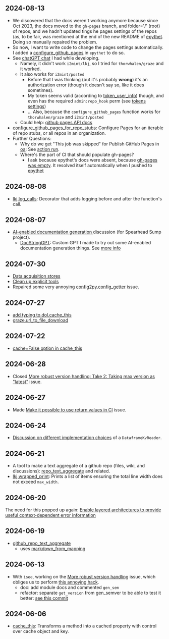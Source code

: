 ## 2024-08-13

* We discovered that the docs weren't working anymore because since Oct 2023, the docs moved to the `gh-pages` branch, and folder='/' (root) of repos,
and we hadn't updated tings he pages settings of the repos
(as, to be fair, was mentioned at the end of the new README of [epythet](https://github.com/i2mint/epythet).
Doing so manually repaired the problem.
* So now, I want to write code to change the pages settings automatically.
I added a [configure_github_pages](https://github.com/i2mint/epythet/blob/5bfecc4def08f8bb7ab4739b0619a708648d28b3/epythet/tools/published_docs.py#L125) in `epythet` to do so.
* See [chatGPT chat](https://chatgpt.com/share/b1eba162-f513-4f64-81f1-c90e72efe553) I had while developing.
  * Namely, it didn't work `i2mint/lkj`, so I tried for `thorwhalen/graze` and it worked.
  * It also works for `i2mint/posted`
    * Before that I was thinking (but it's probably **wrong**) it's an authorization error (though it doesn't say so, like it does sometimes).
    * My token seems valid (according to [token_user_info](https://github.com/i2mint/epythet/blob/5bfecc4def08f8bb7ab4739b0619a708648d28b3/epythet/tools/published_docs.py#L85)) though, and even has the required `admin:repo_hook` perm (see [tokens settings](https://github.com/settings/tokens))
     * ... Also, because the `configure_github_pages` function works for `thorwhalen/graze` and `i2mint/posted`
  * Could help: [github pages API docs](https://docs.github.com/en/rest/pages/pages?apiVersion=2022-11-28#update-information-about-a-apiname-pages-site)
* [configure_github_pages_for_repo_stubs](https://github.com/i2mint/epythet/blob/ac56909a1ffe78fa7041ce01381f0cfdfcffb432/epythet/tools/published_docs.py#L176): Configure Pages for an iterable of repo stubs, or all repos in an organization.
* Further Questions:
  * Why do we get "This job was skipped" for Publish GitHub Pages in [oa](https://github.com/thorwhalen/oa): See [action run](https://github.com/thorwhalen/oa/actions/runs/10367803495).
  * Where's the part of CI that should populate gh-pages?
    * I ask because epythet's docs were absent, because [gh-pages was empty](https://github.com/i2mint/epythet/tree/6461d8d2ced02f3d276fe016cb524c25d4ffb889). It resolved itself automatically when I pushed to [epythet](https://github.com/i2mint/epythet/tree/gh-pages)
 

## 2024-08-08

* [lkj.log_calls](https://github.com/i2mint/lkj/blob/60f1c4b69b2be83996b2e8758cb557c5107051e1/lkj/loggers.py#L128): Decorator that adds logging before and after the function's call.

## 2024-08-07

* [AI-enabled documentation generation ](https://github.com/i2mint/spearhead_sump/discussions/3) discussion (for Spearhead Sump project).
  * [DocStringGPT](https://chatgpt.com/g/g-pWto6xvCb-docstringgpt): Custom GPT I made to try out some AI-enabled documentation generation things. See [more info](https://github.com/i2mint/spearhead_sump/discussions/3#discussioncomment-10265194)

## 2024-07-30

* [Data acquisition stores](https://github.com/thorwhalen/graze/discussions/5#discussioncomment-10189819)
* [Clean up explicit tools](https://github.com/i2mint/dol/discussions/46#discussioncomment-10189828)
* Repaired some very annoying [config2py.config_getter](https://github.com/i2mint/config2py/issues/10#issuecomment-2258592376) issue.

## 2024-07-27

* [add typing to dol.cache_this](https://github.com/i2mint/dol/blob/b6b2b3d0c7f3a23051356d4d5bbe75790820d295/dol/tools.py#L21)
* [graze.url_to_file_download](https://github.com/thorwhalen/graze/blob/cc645112381a6932e6194170ccc32bfa2e130e26/graze/base.py#L245-L246)

## 2024-07-22

* [cache=False option in cache_this](https://github.com/i2mint/dol/blob/022d8a483c86cc0e2fb667351ad6551db9e9b56d/dol/tools.py#L286-L287)

## 2024-06-28

* Closed [More robust version handling: Take 2: Taking max version as "latest"](https://github.com/i2mint/isee/issues/29) issue.

## 2024-06-27

* Made [Make it possible to use return values in CI](https://github.com/i2mint/isee/issues/28) issue.

## 2024-06-24

* [Discussion on different implementation choices](https://github.com/i2mint/tabled/discussions/7#discussioncomment-9859012) of a `DataframeKvReader`.

## 2024-06-21

* A tool to make a text aggregate of a github repo (files, wiki, and discussions):
[repo_text_aggregate](https://github.com/thorwhalen/hubcap/blob/f78d41beb21983670d6601c8cd561f2a756772b7/hubcap/repo_slurp.py#L433) and related.
* [lkj.wrapped_print](https://github.com/i2mint/lkj/blob/f36a940ef859fbee89fd823d7f8c5997398d4b44/lkj/loggers.py#L3): Prints a list of items ensuring the total line width does not exceed `max_width`.
## 2024-06-20

The need for this popped up again: 
[Enable layered architectures to provide useful context-dependent error information](https://github.com/i2mint/i2/issues/45)

## 2024-06-19

* [github_repo_text_aggregate](https://github.com/thorwhalen/hubcap/blob/e00e56f709ee9d8a17d3fd4d4db4fc02943cddcf/hubcap/repo_slurp.py#L142)
  * uses [markdown_from_mapping](https://github.com/thorwhalen/hubcap/blob/e00e56f709ee9d8a17d3fd4d4db4fc02943cddcf/hubcap/repo_slurp.py#L91)

## 2024-06-13

* With `isee`, working on the [More robust version handling](https://github.com/i2mint/isee/issues/11) issue, which obliges us to perform [this annoying hack](https://github.com/i2mint/isee?tab=readme-ov-file#vesion-tag-misalignment).
   * doc: add module docs and commented `gen_sem`
   * refactor: separate `get_version` from gen_semver to be able to test it better:
  [see this commit](https://github.com/i2mint/isee/blob/485104d638a68029493cf1619cc1f085e37c0f43/isee/generation_utils.py#L21)

## 2024-06-06

* [cache_this](https://github.com/i2mint/dol/blob/9de66532acee982aac73181b1f1206bc3b83550b/dol/tools.py#L133): Transforms a method into a cached property with control over cache object and key.


